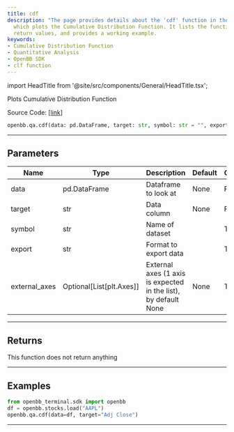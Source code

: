 ```yaml
---
title: cdf
description: "The page provides details about the 'cdf' function in the OpenBB SDK,"
  which plots the Cumulative Distribution Function. It lists the function parameters,
  return values, and provides a working example.
keywords:
- Cumulative Distribution Function
- Quantitative Analysis
- OpenBB SDK
- clf function
---
```


import HeadTitle from '@site/src/components/General/HeadTitle.tsx';

<HeadTitle title="qa.cdf - Reference | OpenBB SDK Docs" />

Plots Cumulative Distribution Function

Source Code: [[link](https://github.com/OpenBB-finance/OpenBBTerminal/tree/main/openbb_terminal/common/quantitative_analysis/qa_view.py#L159)]

```python
openbb.qa.cdf(data: pd.DataFrame, target: str, symbol: str = "", export: str = "", external_axes: Optional[List[matplotlib.axes._axes.Axes]] = None)
```

---

## Parameters

| Name | Type | Description | Default | Optional |
| ---- | ---- | ----------- | ------- | -------- |
| data | pd.DataFrame | Dataframe to look at | None | False |
| target | str | Data column | None | False |
| symbol | str | Name of dataset |  | True |
| export | str | Format to export data |  | True |
| external_axes | Optional[List[plt.Axes]] | External axes (1 axis is expected in the list), by default None | None | True |


---

## Returns

This function does not return anything

---

## Examples

```python
from openbb_terminal.sdk import openbb
df = openbb.stocks.load("AAPL")
openbb.qa.cdf(data=df, target="Adj Close")
```

---
